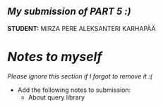 ## *My submission of PART 5 :)*

**STUDENT:** MIRZA PERE ALEKSANTERI KARHAPÄÄ

# *Notes to myself*

*Please ignore this section if I forgot to remove it :(*

- Add the following notes to submission:
    - About query library
    
